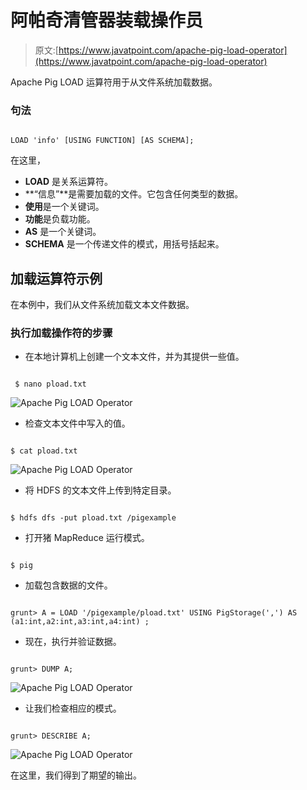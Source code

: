 # 阿帕奇清管器装载操作员

> 原文:[https://www.javatpoint.com/apache-pig-load-operator](https://www.javatpoint.com/apache-pig-load-operator)

Apache Pig LOAD 运算符用于从文件系统加载数据。

### 句法

```

LOAD 'info' [USING FUNCTION] [AS SCHEMA];

```

在这里，

*   **LOAD** 是关系运算符。
*   **“信息”**是需要加载的文件。它包含任何类型的数据。
*   **使用**是一个关键词。
*   **功能**是负载功能。
*   **AS** 是一个关键词。
*   **SCHEMA** 是一个传递文件的模式，用括号括起来。

## 加载运算符示例

在本例中，我们从文件系统加载文本文件数据。

### 执行加载操作符的步骤

*   在本地计算机上创建一个文本文件，并为其提供一些值。

```

 $ nano pload.txt

```

![Apache Pig LOAD Operator](../Images/3ec9819ae14a3dcbb6b49197934843dd.png)

*   检查文本文件中写入的值。

```

$ cat pload.txt

```

![Apache Pig LOAD Operator](../Images/e30079ebfa459a2e2607a8fb93fc0d45.png)

*   将 HDFS 的文本文件上传到特定目录。

```

$ hdfs dfs -put pload.txt /pigexample

```

*   打开猪 MapReduce 运行模式。

```

$ pig

```

*   加载包含数据的文件。

```

grunt> A = LOAD '/pigexample/pload.txt' USING PigStorage(',') AS (a1:int,a2:int,a3:int,a4:int) ;

```

*   现在，执行并验证数据。

```

grunt> DUMP A;

```

![Apache Pig LOAD Operator](../Images/405b5f97400880586a918ca75a39e83b.png)

*   让我们检查相应的模式。

```

grunt> DESCRIBE A;

```

![Apache Pig LOAD Operator](../Images/3238904211f8ee9d90c22a16188653bc.png)

在这里，我们得到了期望的输出。